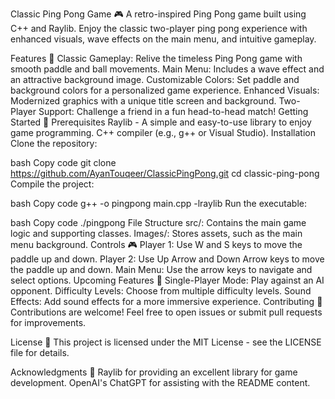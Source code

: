 Classic Ping Pong Game 🎮
A retro-inspired Ping Pong game built using C++ and Raylib. Enjoy the classic two-player ping pong experience with enhanced visuals, wave effects on the main menu, and intuitive gameplay.

Features 🌟
Classic Gameplay: Relive the timeless Ping Pong game with smooth paddle and ball movements.
Main Menu: Includes a wave effect and an attractive background image.
Customizable Colors: Set paddle and background colors for a personalized game experience.
Enhanced Visuals: Modernized graphics with a unique title screen and background.
Two-Player Support: Challenge a friend in a fun head-to-head match!
Getting Started 🚀
Prerequisites
Raylib - A simple and easy-to-use library to enjoy game programming.
C++ compiler (e.g., g++ or Visual Studio).
Installation
Clone the repository:

bash
Copy code
git clone https://github.com/AyanTouqeer/ClassicPingPong.git
cd classic-ping-pong
Compile the project:

bash
Copy code
g++ -o pingpong main.cpp -lraylib
Run the executable:

bash
Copy code
./pingpong
File Structure
src/: Contains the main game logic and supporting classes.
Images/: Stores assets, such as the main menu background.
Controls 🎮
Player 1: Use W and S keys to move the paddle up and down.
Player 2: Use Up Arrow and Down Arrow keys to move the paddle up and down.
Main Menu: Use the arrow keys to navigate and select options.
Upcoming Features 🔧
Single-Player Mode: Play against an AI opponent.
Difficulty Levels: Choose from multiple difficulty levels.
Sound Effects: Add sound effects for a more immersive experience.
Contributing 🤝
Contributions are welcome! Feel free to open issues or submit pull requests for improvements.

License 📜
This project is licensed under the MIT License - see the LICENSE file for details.

Acknowledgments 🙏
Raylib for providing an excellent library for game development.
OpenAI's ChatGPT for assisting with the README content.
